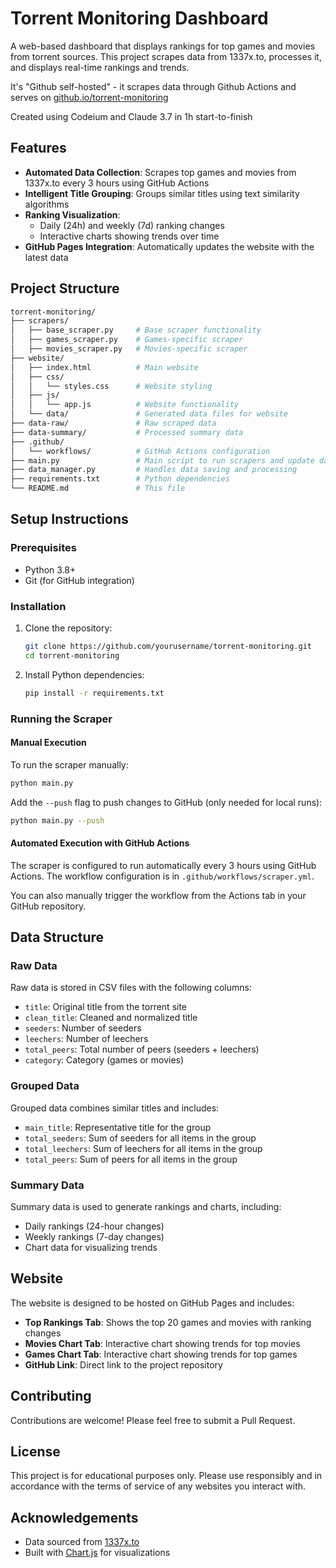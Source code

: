 # Torrent Monitoring Dashboard

A web-based dashboard that displays rankings for top games and movies from torrent sources. This project scrapes data from 1337x.to, processes it, and displays real-time rankings and trends.

It's "Github self-hosted" - it scrapes data through Github Actions and serves on [github.io/torrent-monitoring](https://wjurkowlaniec.github.io/torrent-monitoring/)

Created using Codeium and Claude 3.7 in 1h start-to-finish

## Features

- **Automated Data Collection**: Scrapes top games and movies from 1337x.to every 3 hours using GitHub Actions
- **Intelligent Title Grouping**: Groups similar titles using text similarity algorithms
- **Ranking Visualization**: 
  - Daily (24h) and weekly (7d) ranking changes
  - Interactive charts showing trends over time
- **GitHub Pages Integration**: Automatically updates the website with the latest data

## Project Structure

```bash
torrent-monitoring/
├── scrapers/
│   ├── base_scraper.py     # Base scraper functionality
│   ├── games_scraper.py    # Games-specific scraper
│   ├── movies_scraper.py   # Movies-specific scraper
├── website/
│   ├── index.html          # Main website
│   ├── css/
│   │   └── styles.css      # Website styling
│   ├── js/
│   │   └── app.js          # Website functionality
│   └── data/               # Generated data files for website
├── data-raw/               # Raw scraped data
├── data-summary/           # Processed summary data
├── .github/
│   └── workflows/          # GitHub Actions configuration
├── main.py                 # Main script to run scrapers and update data
├── data_manager.py         # Handles data saving and processing
├── requirements.txt        # Python dependencies
└── README.md               # This file
```

## Setup Instructions

### Prerequisites

- Python 3.8+
- Git (for GitHub integration)

### Installation

1. Clone the repository:

   ```bash
   git clone https://github.com/yourusername/torrent-monitoring.git
   cd torrent-monitoring
   ```

2. Install Python dependencies:

   ```bash
   pip install -r requirements.txt
   ```

### Running the Scraper

#### Manual Execution

To run the scraper manually:

```bash
python main.py
```

Add the `--push` flag to push changes to GitHub (only needed for local runs):

```bash
python main.py --push
```

#### Automated Execution with GitHub Actions

The scraper is configured to run automatically every 3 hours using GitHub Actions. The workflow configuration is in `.github/workflows/scraper.yml`.

You can also manually trigger the workflow from the Actions tab in your GitHub repository.

## Data Structure

### Raw Data

Raw data is stored in CSV files with the following columns:

- `title`: Original title from the torrent site
- `clean_title`: Cleaned and normalized title
- `seeders`: Number of seeders
- `leechers`: Number of leechers
- `total_peers`: Total number of peers (seeders + leechers)
- `category`: Category (games or movies)

### Grouped Data

Grouped data combines similar titles and includes:

- `main_title`: Representative title for the group
- `total_seeders`: Sum of seeders for all items in the group
- `total_leechers`: Sum of leechers for all items in the group
- `total_peers`: Sum of peers for all items in the group

### Summary Data

Summary data is used to generate rankings and charts, including:

- Daily rankings (24-hour changes)
- Weekly rankings (7-day changes)
- Chart data for visualizing trends

## Website

The website is designed to be hosted on GitHub Pages and includes:

- **Top Rankings Tab**: Shows the top 20 games and movies with ranking changes
- **Movies Chart Tab**: Interactive chart showing trends for top movies
- **Games Chart Tab**: Interactive chart showing trends for top games
- **GitHub Link**: Direct link to the project repository

## Contributing

Contributions are welcome! Please feel free to submit a Pull Request.

## License

This project is for educational purposes only. Please use responsibly and in accordance with the terms of service of any websites you interact with.

## Acknowledgements

- Data sourced from [1337x.to](https://1337x.to)
- Built with [Chart.js](https://www.chartjs.org/) for visualizations
